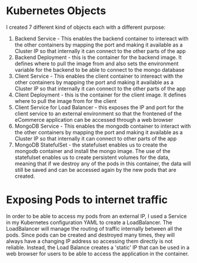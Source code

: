 # Kubernetes Objects
I created 7 different kind of objects each with a different purpose:
1) Backend Service - This enables the backend container to intereact with the other containers by mapping the port and making it available as a Cluster IP so that internally it can connect to the other parts of the app
2) Backend Deployment - this is the container for the backend image. It defines where to pull the image from and also sets the environment variable for the backend to be able to connect to the mongo database
3) Client Service - This enables the client container to intereact with the other containers by mapping the port and making it available as a Cluster IP so that internally it can connect to the other parts of the app
4) Client Deployment - this is the container for the client image. It defines where to pull the image from for the client
5) Client Service for Load Balancer - this exposes the IP and port for the client service to an external environment so that the frontened of the eCommerce application can be accessed through a web browser
6) MongoDB Service - This enables the mongodb container to interact with the other containers by mapping the port and making it available as a Cluster IP so that internally it can connect to other parts of the app
7) MongoDB StatefulSet - the statefulset enables us to create the mongodb container and install the mongo image. The use of the statefulset enables us to create persistent volumes for the data, meaning that if we destroy any of the pods in this container, the data will still be saved and can be accessed again by the new pods that are created. 

# Exposing Pods to internet traffic
In order to be able to access my pods from an external IP, I used a Service in my Kubernetes configuration YAML to create a LoadBalancer. The LoadBalancer will manage the routing of traffic internally between all the pods. Since pods can be created and destroyed many times, they will always have a changing IP address so accessing them directly is not reliable. Instead, the Load Balance creates a 'static' IP that can be used in a web browser for users to be able to access the application in the container. 
